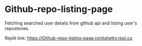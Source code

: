 ﻿# Github-repo-listing-page
Fetching searched user details from github api and listing user's repostories.




Replit link: https://Github-repo-listing-page.ronitshetty.repl.co
